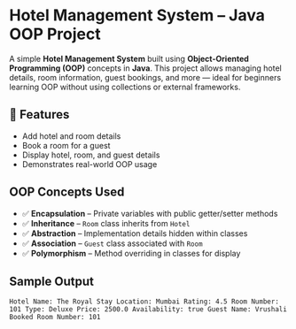 #  Hotel Management System – Java OOP Project

A simple **Hotel Management System** built using **Object-Oriented Programming (OOP)** concepts in **Java**. This project allows managing hotel details, room information, guest bookings, and more — ideal for beginners learning OOP without using collections or external frameworks.

## 📌 Features

- Add hotel and room details
- Book a room for a guest
- Display hotel, room, and guest details
- Demonstrates real-world OOP usage

##  OOP Concepts Used

- ✅ **Encapsulation** – Private variables with public getter/setter methods  
- ✅ **Inheritance** – `Room` class inherits from `Hotel`  
- ✅ **Abstraction** – Implementation details hidden within classes  
- ✅ **Association** – `Guest` class associated with `Room`  
- ✅ **Polymorphism** – Method overriding in classes for display

## Sample Output

 ``` Hotel Name: The Royal Stay Location: Mumbai Rating: 4.5 Room Number: 101 Type: Deluxe Price: 2500.0 Availability: true Guest Name: Vrushali Booked Room Number: 101 ``` 


